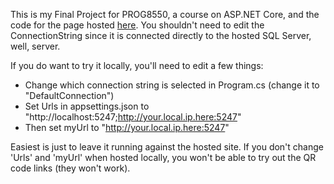 This is my Final Project for PROG8550, a course on ASP.NET Core, and the code for the page hosted 
<a href="http://jsmith7-001-site1.atempurl.com">here</a>.
You shouldn't need to edit the ConnectionString since it is connected directly to the hosted SQL Server, well, server.

If you do want to try it locally, you'll need to edit a few things:
* Change which connection string is selected in Program.cs (change it to "DefaultConnection")
* Set Urls in appsettings.json to "http://localhost:5247;http://your.local.ip.here:5247"
* Then set myUrl to "http://your.local.ip.here:5247"

Easiest is just to leave it running against the hosted site. If you don't change 'Urls' and 'myUrl' when hosted locally,
you won't be able to try out the QR code links (they won't work).
